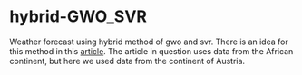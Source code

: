 # hybrid-GWO_SVR
Weather forecast using hybrid method of gwo and svr.
There is an idea for this method in this [article](https://link.springer.com/content/pdf/10.1007/s11356-020-08792-3.pdf).
The article in question uses data from the African continent, but here we used data from the continent of Austria.
